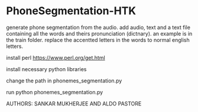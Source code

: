 # PhoneSegmentation-HTK

generate phone segmentation from the audio. add audio, text and a text file containing all the words and theirs pronunciation (dictnary). an example is in the train folder. replace the accentted letters in the words to normal english letters.

install perl
https://www.perl.org/get.html

install necessary python libraries 

change the path in phonemes_segmentation.py

run 
python phonemes_segmentation.py

AUTHORS: SANKAR MUKHERJEE AND ALDO PASTORE
